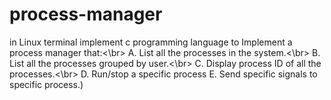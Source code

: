 # process-manager
in  Linux terminal implement c programming language to Implement a process manager that:<\br>
A. List all the processes in the system.<\br>
B. List all the processes grouped by user.<\br>
C. Display process ID of all the processes.<\br>
D. Run/stop a specific process E. Send specific signals to specific process.)
